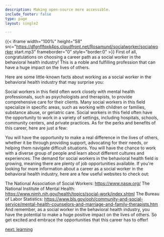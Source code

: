```yaml
---
description: Making open-source more accessible.
include_footer: false
type: page
layout: single2

---
```


{{< iframe width="100%" height="58" src="https://dfgnflfqxk4ps.cloudfront.net/Rosamund/socialworker/socialworker start.mp3" frameborder="0" style="border:0" >}}
First of all, congratulations on choosing a career path as a social worker in the behavioral health industry! This is a noble and fulfilling profession that can have a huge impact on the lives of others.

Here are some little-known facts about working as a social worker in the behavioral health industry that may surprise you:

Social workers in this field often work closely with mental health professionals, such as psychologists and therapists, to provide comprehensive care for their clients.
Many social workers in this field specialize in specific areas, such as working with children or families, substance abuse, or geriatric care.
Social workers in this field often have the opportunity to work in a variety of settings, including hospitals, schools, community centers, and private practices.
As for the perks and benefits of this career, here are just a few:

You will have the opportunity to make a real difference in the lives of others, whether it be through providing support, advocating for their needs, or helping them navigate difficult situations.
You will have the chance to work with a diverse group of people and learn about different cultures and experiences.
The demand for social workers in the behavioral health field is growing, meaning there are plenty of job opportunities available.
If you're looking for more information about a career as a social worker in the behavioral health industry, here are a few useful websites to check out:

The National Association of Social Workers: https://www.nasw.org/
The National Institute of Mental Health: https://www.nimh.nih.gov/health/topics/social-work/index.shtml
The Bureau of Labor Statistics: https://www.bls.gov/ooh/community-and-social-service/mental-health-counselors-and-marriage-and-family-therapists.htm
And remember, as a social worker in the behavioral health industry, you have the potential to make a huge positive impact on the lives of others. So get excited and embrace the opportunities that this career has to offer!


<a href="https://workdojos.com/socialworker/learning">next: learning</a>
